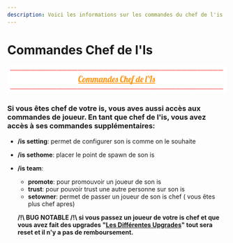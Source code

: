 ```yaml
---
description: Voici les informations sur les commandes du chef de l'is
---
```


# Commandes Chef de l'Is

![](../../.gitbook/assets/capture-decran-2021-04-15-171537.png)

### Si vous êtes chef de votre is, vous aves aussi accès aux commandes de joueur. En tant que chef de l'is, vous avez accès à ses commandes supplémentaires:

* **/is setting**: permet de configurer son is comme on le souhaite
* **/is sethome**: placer le point de spawn de son is
* **/is team**:

  * **promote**: pour  promouvoir un joueur de son is
  * **trust**: pour pouvoir trust une autre personne sur son is
  * **setowner**: permet de passer un joueur de son is chef \( vous êtes plus chef apres\)

  **/!\ BUG NOTABLE /!\ si vous passez un joueur de votre is chef et que vous avez fait des upgrades "**[**Les Différentes Upgrades**](https://wiki.sky-dream.fr/upgrade-fonctionnalite/les-differentes-upgrades)**" tout sera reset et il n'y a pas de remboursement.**



